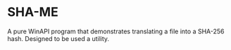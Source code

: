 # SHA-ME
A pure WinAPI program that demonstrates translating a file into a SHA-256 hash. Designed to be used a utility.
